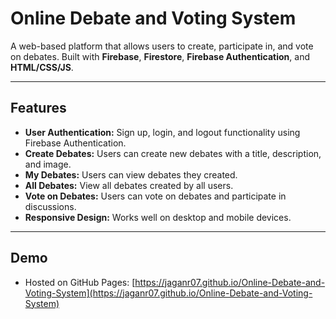 # Online Debate and Voting System

A web-based platform that allows users to create, participate in, and vote on debates. Built with **Firebase**, **Firestore**, **Firebase Authentication**, and **HTML/CSS/JS**.

---

## Features

- **User Authentication:** Sign up, login, and logout functionality using Firebase Authentication.
- **Create Debates:** Users can create new debates with a title, description, and image.
- **My Debates:** Users can view debates they created.
- **All Debates:** View all debates created by all users.
- **Vote on Debates:** Users can vote on debates and participate in discussions.
- **Responsive Design:** Works well on desktop and mobile devices.

---

## Demo

- Hosted on GitHub Pages: [https://jaganr07.github.io/Online-Debate-and-Voting-System](https://jaganr07.github.io/Online-Debate-and-Voting-System)  

